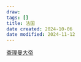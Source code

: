 ```yaml
---
draw:
tags: []
title: 法国
date created: 2024-10-06
date modified: 2024-11-12
---
```


[查理曼大帝](查理曼大帝.md)
